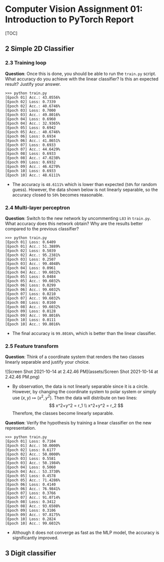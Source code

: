 # Computer Vision Assignment 01: Introduction to PyTorch Report

[TOC]

## 2 Simple 2D Classifier

### 2.3 Training loop

**Question**: Once this is done, you should be able to run the `train.py` script. What accuracy do you achieve with the linear classifier? Is this an expected result? Justify your answer.

```shell
>>> python train.py
[Epoch 01] Acc.: 43.0556%
[Epoch 02] Loss: 0.7339
[Epoch 02] Acc.: 40.6746%
[Epoch 03] Loss: 0.7000
[Epoch 03] Acc.: 49.8016%
[Epoch 04] Loss: 0.6960
[Epoch 04] Acc.: 32.9365%
[Epoch 05] Loss: 0.6942
[Epoch 05] Acc.: 40.6746%
[Epoch 06] Loss: 0.6934
[Epoch 06] Acc.: 41.8651%
[Epoch 07] Loss: 0.6933
[Epoch 07] Acc.: 44.6429%
[Epoch 08] Loss: 0.6933
[Epoch 08] Acc.: 47.0238%
[Epoch 09] Loss: 0.6932
[Epoch 09] Acc.: 46.6270%
[Epoch 10] Loss: 0.6933
[Epoch 10] Acc.: 48.6111%
```

* The accuracy is `48.6111%` which is lower than expected (`50%` for random guess). However, the data shown below is not linearly separable, so the accuracy closed to `50%` becomes reasonable.

### 2.4 Multi-layer perceptron

**Question**: Switch to the new network by uncommenting `L83` in `train.py`. What accuracy does this network obtain? Why are the results better compared to the previous classifier?

```shell
>>> python train.py
[Epoch 01] Loss: 0.6409
[Epoch 01] Acc.: 51.3889%
[Epoch 02] Loss: 0.5039
[Epoch 02] Acc.: 95.2381%
[Epoch 03] Loss: 0.2507
[Epoch 03] Acc.: 99.4048%
[Epoch 04] Loss: 0.0961
[Epoch 04] Acc.: 99.6032%
[Epoch 05] Loss: 0.0484
[Epoch 05] Acc.: 99.6032%
[Epoch 06] Loss: 0.0299
[Epoch 06] Acc.: 99.6032%
[Epoch 07] Loss: 0.0210
[Epoch 07] Acc.: 99.6032%
[Epoch 08] Loss: 0.0160
[Epoch 08] Acc.: 99.6032%
[Epoch 09] Loss: 0.0128
[Epoch 09] Acc.: 99.8016%
[Epoch 10] Loss: 0.0111
[Epoch 10] Acc.: 99.8016%
```

* The final accuracy is `99.8016%`, which is better than the linear classifier. 

### 2.5 Feature transform

**Question**: Think of a coordinate system that renders the two classes linearly separable and justify your choice.

![Screen Shot 2021-10-14 at 2.42.46 PM](assets/Screen Shot 2021-10-14 at 2.42.46 PM.png)

* By observation, the data is not linearly separable since it is a circle. However, by changing the coordinate system to polar system or simply use $(x,y)\mapsto({x^2}, {y^2})$. Then the data will distribute on two lines:
  $$
  x^2+y^2 = r_1 \\
  x^2+y^2 = r_2
  $$
  Therefore, the classes become linearly separable.

**Question**: Verify the hypothesis by training a linear classifier on the new representation.

```shell
>>> python train.py
[Epoch 01] Loss: 0.7104
[Epoch 01] Acc.: 50.0000%
[Epoch 02] Loss: 0.6177
[Epoch 02] Acc.: 50.0000%
[Epoch 03] Loss: 0.5581
[Epoch 03] Acc.: 50.1984%
[Epoch 04] Loss: 0.5060
[Epoch 04] Acc.: 53.3730%
[Epoch 05] Loss: 0.4578
[Epoch 05] Acc.: 71.4286%
[Epoch 06] Loss: 0.4140
[Epoch 06] Acc.: 76.9841%
[Epoch 07] Loss: 0.3766
[Epoch 07] Acc.: 91.0714%
[Epoch 08] Loss: 0.3412
[Epoch 08] Acc.: 93.6508%
[Epoch 09] Loss: 0.3106
[Epoch 09] Acc.: 97.8175%
[Epoch 10] Loss: 0.2824
[Epoch 10] Acc.: 99.6032%
```

* Although it does not converge as fast as the MLP model, the accuracy is significantly improved.

## 3 Digit classifier

